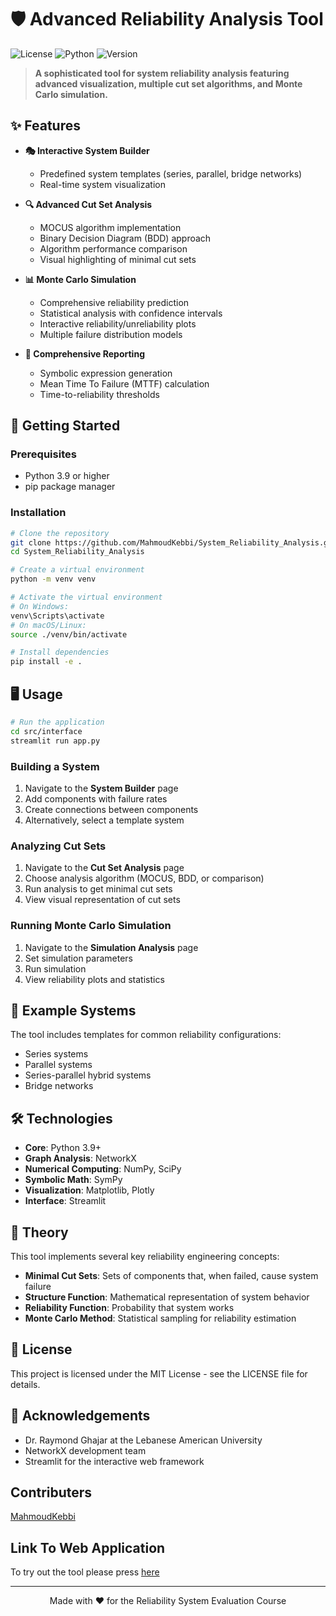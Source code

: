 # 🛡️ Advanced Reliability Analysis Tool

![License](https://img.shields.io/badge/license-MIT-blue)
![Python](https://img.shields.io/badge/python-3.9%2B-brightgreen)
![Version](https://img.shields.io/badge/version-1.0.0-orange)

> **A sophisticated tool for system reliability analysis featuring advanced visualization, multiple cut set algorithms, and Monte Carlo simulation.**

## ✨ Features

- **🎭 Interactive System Builder**
  - Predefined system templates (series, parallel, bridge networks)
  - Real-time system visualization

- **🔍 Advanced Cut Set Analysis**
  - MOCUS algorithm implementation
  - Binary Decision Diagram (BDD) approach
  - Algorithm performance comparison
  - Visual highlighting of minimal cut sets

- **📊 Monte Carlo Simulation**
  - Comprehensive reliability prediction
  - Statistical analysis with confidence intervals
  - Interactive reliability/unreliability plots
  - Multiple failure distribution models

- **📝 Comprehensive Reporting**
  - Symbolic expression generation
  - Mean Time To Failure (MTTF) calculation
  - Time-to-reliability thresholds

## 🚀 Getting Started

### Prerequisites

- Python 3.9 or higher
- pip package manager

### Installation

```bash
# Clone the repository
git clone https://github.com/MahmoudKebbi/System_Reliability_Analysis.git
cd System_Reliability_Analysis

# Create a virtual environment
python -m venv venv

# Activate the virtual environment
# On Windows:
venv\Scripts\activate
# On macOS/Linux:
source ./venv/bin/activate

# Install dependencies
pip install -e .
```

## 🖥️ Usage

```bash
# Run the application
cd src/interface
streamlit run app.py
```

### Building a System

1. Navigate to the **System Builder** page
2. Add components with failure rates
3. Create connections between components
4. Alternatively, select a template system


### Analyzing Cut Sets

1. Navigate to the **Cut Set Analysis** page
2. Choose analysis algorithm (MOCUS, BDD, or comparison)
3. Run analysis to get minimal cut sets
4. View visual representation of cut sets


### Running Monte Carlo Simulation

1. Navigate to the **Simulation Analysis** page
2. Set simulation parameters
3. Run simulation
4. View reliability plots and statistics


## 🧪 Example Systems

The tool includes templates for common reliability configurations:

- Series systems
- Parallel systems
- Series-parallel hybrid systems
- Bridge networks

## 🛠️ Technologies

- **Core**: Python 3.9+
- **Graph Analysis**: NetworkX
- **Numerical Computing**: NumPy, SciPy
- **Symbolic Math**: SymPy
- **Visualization**: Matplotlib, Plotly
- **Interface**: Streamlit

## 📖 Theory

This tool implements several key reliability engineering concepts:

- **Minimal Cut Sets**: Sets of components that, when failed, cause system failure
- **Structure Function**: Mathematical representation of system behavior
- **Reliability Function**: Probability that system works
- **Monte Carlo Method**: Statistical sampling for reliability estimation

## 📜 License

This project is licensed under the MIT License - see the LICENSE file for details.

## 🙏 Acknowledgements

- Dr. Raymond Ghajar at the Lebanese American University 
- NetworkX development team
- Streamlit for the interactive web framework

## Contributers

[MahmoudKebbi](https://github.com/MahmoudKebbi)

## Link To Web Application

To try out the tool please press [here](https://system-reliability-analysis.streamlit.app/)

---

<p align="center">
  Made with ❤️ for the Reliability System Evaluation Course
</p>
